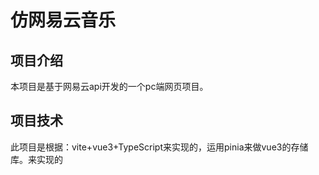 # 仿网易云音乐

## 项目介绍

本项目是基于网易云api开发的一个pc端网页项目。

## 项目技术

此项目是根据：vite+vue3+TypeScript来实现的，运用pinia来做vue3的存储库。来实现的
